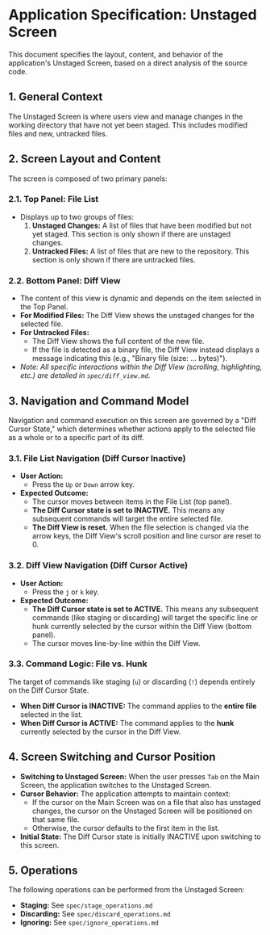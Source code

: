# Application Specification: Unstaged Screen

This document specifies the layout, content, and behavior of the application's Unstaged Screen, based on a direct analysis of the source code.

## 1. General Context

The Unstaged Screen is where users view and manage changes in the working directory that have not yet been staged. This includes modified files and new, untracked files.

## 2. Screen Layout and Content

The screen is composed of two primary panels:

### 2.1. Top Panel: File List

- Displays up to two groups of files:
  1.  **Unstaged Changes:** A list of files that have been modified but not yet staged. This section is only shown if there are unstaged changes.
  2.  **Untracked Files:** A list of files that are new to the repository. This section is only shown if there are untracked files.

### 2.2. Bottom Panel: Diff View

- The content of this view is dynamic and depends on the item selected in the Top Panel.
- **For Modified Files:** The Diff View shows the unstaged changes for the selected file.
- **For Untracked Files:**
  - The Diff View shows the full content of the new file.
  - If the file is detected as a binary file, the Diff View instead displays a message indicating this (e.g., "Binary file (size: ... bytes)").
- *Note: All specific interactions within the Diff View (scrolling, highlighting, etc.) are detailed in `spec/diff_view.md`.*

## 3. Navigation and Command Model

Navigation and command execution on this screen are governed by a "Diff Cursor State," which determines whether actions apply to the selected file as a whole or to a specific part of its diff.

### 3.1. File List Navigation (Diff Cursor Inactive)

- **User Action:**
  - Press the `Up` or `Down` arrow key.
- **Expected Outcome:**
  - The cursor moves between items in the File List (top panel).
  - **The Diff Cursor state is set to INACTIVE.** This means any subsequent commands will target the entire selected file.
  - **The Diff View is reset.** When the file selection is changed via the arrow keys, the Diff View's scroll position and line cursor are reset to 0.

### 3.2. Diff View Navigation (Diff Cursor Active)

- **User Action:**
  - Press the `j` or `k` key.
- **Expected Outcome:**
  - **The Diff Cursor state is set to ACTIVE.** This means any subsequent commands (like staging or discarding) will target the specific line or hunk currently selected by the cursor within the Diff View (bottom panel).
  - The cursor moves line-by-line within the Diff View.

### 3.3. Command Logic: File vs. Hunk

The target of commands like staging (`u`) or discarding (`!`) depends entirely on the Diff Cursor State.

- **When Diff Cursor is INACTIVE:** The command applies to the **entire file** selected in the list.
- **When Diff Cursor is ACTIVE:** The command applies to the **hunk** currently selected by the cursor in the Diff View.

## 4. Screen Switching and Cursor Position

- **Switching to Unstaged Screen:** When the user presses `Tab` on the Main Screen, the application switches to the Unstaged Screen.
- **Cursor Behavior:** The application attempts to maintain context:
  - If the cursor on the Main Screen was on a file that also has unstaged changes, the cursor on the Unstaged Screen will be positioned on that same file.
  - Otherwise, the cursor defaults to the first item in the list.
- **Initial State:** The Diff Cursor state is initially INACTIVE upon switching to this screen.

## 5. Operations

The following operations can be performed from the Unstaged Screen:

- **Staging:** See `spec/stage_operations.md`
- **Discarding:** See `spec/discard_operations.md`
- **Ignoring:** See `spec/ignore_operations.md`